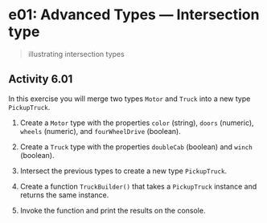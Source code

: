 # e01: Advanced Types &mdash; Intersection type
> illustrating intersection types

## Activity 6.01

In this exercise you will merge two types `Motor` and `Truck` into a new type `PickupTruck`.

1. Create a `Motor` type with the properties `color` (string), `doors` (numeric), `wheels` (numeric), and `fourWheelDrive` (boolean).

2. Create a `Truck` type with the properties `doubleCab` (boolean) and `winch` (boolean).

3. Intersect the previous types to create a new type `PickupTruck`.

4. Create a function `TruckBuilder()` that takes a `PickupTruck` instance and returns the same instance.

5. Invoke the function and print the results on the console.